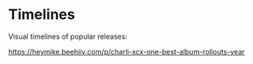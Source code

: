 # Timelines

Visual timelines of popular releases:

https://heymike.beehiiv.com/p/charli-xcx-one-best-album-rollouts-year